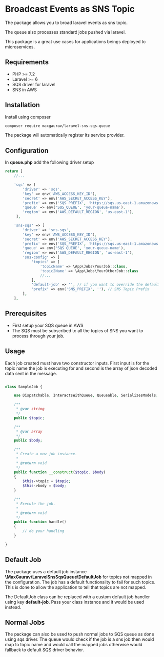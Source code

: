 # Broadcast Events as SNS Topic

The package allows you to broad laravel events as sns topic.

The queue also processes standard jobs pushed via laravel.

This package is a great use cases for applications beings deployed to microservices.

## Requirements

* PHP >= 7.2
* Laravel >= 6
* SQS driver for laravel
* SNS in AWS

## Installation

Install using composer
```sh
composer require maxgaurav/laravel-sns-sqs-queue
```

The package will automatically register its service provider.

## Configuration
In **queue.php** add the following driver setup

```php
return [
    //...

    'sqs' => [
        'driver' => 'sqs',
        'key' => env('AWS_ACCESS_KEY_ID'),
        'secret' => env('AWS_SECRET_ACCESS_KEY'),
        'prefix' => env('SQS_PREFIX', 'https://sqs.us-east-1.amazonaws.com/your-account-id'),
        'queue' => env('SQS_QUEUE', 'your-queue-name'),
        'region' => env('AWS_DEFAULT_REGION', 'us-east-1'),
     ],

    'sns-sqs' => [
        'driver' => 'sns-sqs',
        'key' => env('AWS_ACCESS_KEY_ID'),
        'secret' => env('AWS_SECRET_ACCESS_KEY'),
        'prefix' => env('SQS_PREFIX', 'https://sqs.us-east-1.amazonaws.com/your-account-id'),
        'queue' => env('SQS_QUEUE', 'your-queue-name'),
        'region' => env('AWS_DEFAULT_REGION', 'us-east-1'),
        'sns-config' => [
            'topics' => [
                'topicName' => \App\Jobs\YourJob::class,
                'topic2Name' => \App\Jobs\YourOtherJob::class
                //...
            ],
            'default-job' => '', // if you want to override the default job executed for non matching topics
            'prefix' => env('SNS_PREFIX', ''), // SNS Topic Prefix
        ],
    ],

```

## Prerequisites

* First setup your SQS queue in AWS
* The SQS must be subscribed to all the topics of SNS you want to process through your job.

## Usage
Each job created must have two constructor inputs. First input is for the topic name the job is executing for and second is the array of json decoded data sent in the message.


```php

class SampleJob {

    use Dispatchable, InteractsWithQueue, Queueable, SerializesModels;

    /**
     * @var string
     */
    public $topic;

    /**
     * @var array
     */
    public $body;

    /**
     * Create a new job instance.
     *
     * @return void
     */
    public function __construct($topic, $body)
    {
        $this->topic = $topic;
        $this->body = $body;
    }

    /**
     * Execute the job.
     *
     * @return void
     */
    public function handle()
    {
        // do your handling
    }

}

```

## Default Job
The package uses a default job instance **\MaxGaurav\LaravelSnsSqsQueue\DefaultJob** for topics not mapped in the
configuration. The job has a default functionality to fail for such topics. This is done to allow the application
to tell that topics are not mapped.

The DefaultJob class can be replaced with a custom default job handler using key **default-job**. Pass your class instance and it would be used instead. 


## Normal Jobs
The package can also be used to push normal jobs to SQS queue as done using sqs driver. The queue would check if the
job is a sns job then would map to topic name and would call the mapped jobs otherwise would fallback to default SQS
driver behavior.

